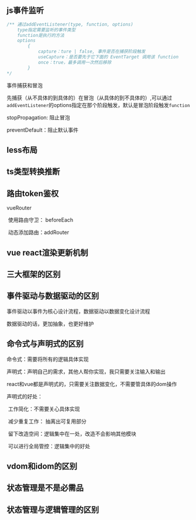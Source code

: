 ## js事件监听

[参考]: https://developer.mozilla.org/zh-CN/docs/Web/API/EventTarget/addEventListener
[useCapure使用]: https://blog.csdn.net/u011456552/article/details/52610754

```js
/** 通过addEventListener(type, function, options)
	type指定需要监听的事件类型
	function是执行的方法
	options
		{
			capture：ture | false, 事件是否在捕获阶段触发
			useCapture：是否要先于它下面的 EventTarget 调用该 function
			once：true，最多调用一次然后移除
		}
*/
```

事件捕获和冒泡

​	先捕获（从不具体的到具体的）在冒泡（从具体的到不具体的）,可以通过`addEventListener`的options指定在那个阶段触发，默认是冒泡阶段触发`function`

stopPropagation: 阻止冒泡

preventDefault：阻止默认事件

## less布局

## ts类型转换推断

## 路由token鉴权

vueRouter

​	使用路由守卫： beforeEach

​	动态添加路由：addRouter

## vue react渲染更新机制

## 三大框架的区别

## 事件驱动与数据驱动的区别

[参考]: https://sirice.netlify.app/posts/2020/08/18/event_driven_and_data_driven/

事件驱动以事件为核心设计流程，数据驱动以数据变化设计流程

数据驱动的话，更加抽象，也更好维护

## 命令式与声明式的区别

命令式：需要将所有的逻辑具体实现

声明式：声明自己的需求，其他人帮你实现，我只需要关注输入和输出

react和vue都是声明式的，只需要关注数据变化，不需要管具体的dom操作

声明式的好处：

​	工作简化：不需要关心具体实现

​	减少重复工作： 抽离出可复用部分

​	留下改造空间：逻辑集中在一处，改造不会影响其他模块

​	可以进行全局管控：逻辑集中的好处

## vdom和idom的区别

## 状态管理是不是必需品

## 状态管理与逻辑管理的区别

